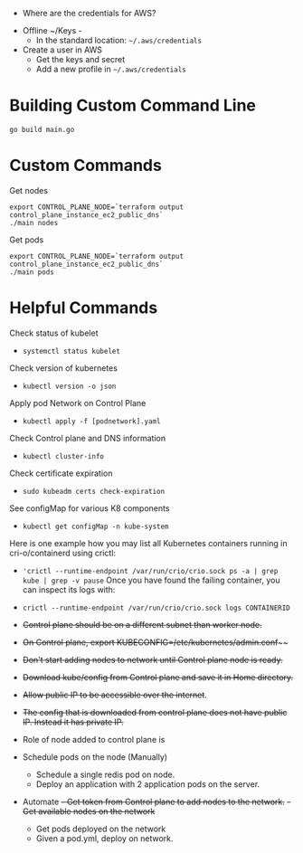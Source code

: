 * Where are the credentials for AWS?
- Offline ~/Keys -
    - In the standard location: `~/.aws/credentials`  
- Create a user in AWS
    - Get the keys and secret
    - Add a new profile in `~/.aws/credentials`

Building Custom Command Line
============================
```go build main.go```

    
Custom Commands
===============
Get nodes
```
export CONTROL_PLANE_NODE=`terraform output control_plane_instance_ec2_public_dns`
./main nodes
```

Get pods
```
export CONTROL_PLANE_NODE=`terraform output control_plane_instance_ec2_public_dns`
./main pods
``` 
    

Helpful Commands
================    
    
Check status of kubelet
- ```systemctl status kubelet```

Check version of kubernetes
- ```kubectl version -o json```

Apply pod Network on Control Plane
- ```kubectl apply -f [podnetwork].yaml```

Check Control plane and DNS information
- ```kubectl cluster-info```

Check certificate expiration
- ```sudo kubeadm certs check-expiration```

See configMap for various K8 components
- ```kubectl get configMap -n kube-system```

Here is one example how you may list all Kubernetes containers running in cri-o/containerd using crictl:
- ```'crictl --runtime-endpoint /var/run/crio/crio.sock ps -a | grep kube | grep -v pause```
Once you have found the failing container, you can inspect its logs with:
- ```crictl --runtime-endpoint /var/run/crio/crio.sock logs CONTAINERID```
    
- ~~Control plane should be on a different subnet than worker node.~~
- ~~On Control plane, export KUBECONFIG=/etc/kubernetes/admin.conf~~~~
- ~~Don't start adding nodes to network until Control plane node is ready.~~
- ~~Download kube/config from Control plane and save it in Home directory.~~
- ~~Allow public IP to be accessible over the internet~~.
- ~~The config that is downloaded from control plane does not have public IP. Instead it has private IP.~~ 
- Role of node added to control plane is <empty>
- Schedule pods on the node (Manually)
    - Schedule a single redis pod on node.
    - Deploy an application with 2 application pods on the server.
    
- Automate 
    ~~- Get token from Control plane to add nodes to the network.~~
    ~~- Get available nodes on the network~~
    - Get pods deployed on the network  
    - Given a pod.yml, deploy on network.   